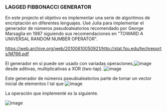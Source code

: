 ### LAGGED FIBBONACCI GENERATOR
En este projecto el objetivo es implementar una serie de algoritmos de encriptación en diferentes lenguajes.
Usé Julia para implementar el generador de números pseudoaleatorios recomendado por George Marsaglia en 1987 siguiendo sus recomendaciones en "TOWARD A UNIVERSAL RANDOM NUMBER OPERATOR".

https://web.archive.org/web/20100610050921/http://stat.fsu.edu/techreports/M766.pdf

El generador en sí puede ser usado con variadas operaciones,![image](https://github.com/Ant-On-03/Cryptography_LFibonacciGenerator/assets/132560145/fc695314-ff7b-4f74-9085-29a64e1f31fd)
 desde aditivas, multiplicativas a XOR (two-tap). 
![image](https://github.com/Ant-On-03/Cryptography_LFibonacciGenerator/assets/132560145/ec9e5e66-a074-4978-95d9-6d69812793e2)

Este generador de números pseudoaleatorios parte de tomar un vector inicial de elementos I tal que
![image](https://github.com/Ant-On-03/Cryptography_LFibonacciGenerator/assets/132560145/7906e9ff-a1c7-4a5b-8e34-83e8c358b41c)

La operación que implementé es la siguiente.

![image](https://github.com/Ant-On-03/Cryptography_LFibonacciGenerator/assets/132560145/c00c6b34-a8e8-4372-b521-3dbc6d33c02e)



